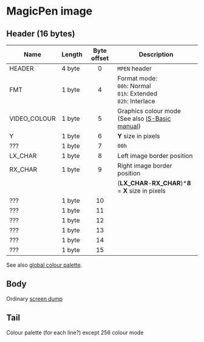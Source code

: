 # MagicPen image

## Header (16 bytes)

| Name         | Length | Byte offset | Description                                                                            |
| ------------ | ------ |:-----------:| -------------------------------------------------------------------------------------- |
| HEADER       | 4 byte |      0      | `MPEN` header                                                                          |
| FMT          | 1 byte |      4      | Format mode:</br>`00h`: Normal</br>`01h`: Extended</br>`02h`: Interlace                |
| VIDEO_COLOUR | 1 byte |      5      | Graphics colour mode (See also [IS-Basic manual](../../is-basic_man-en/man_vo-video-col.md )) |
| Y            | 1 byte |      6      | **Y** size in pixels                                                                   |
| ???          | 1 byte |      7      | `00h`                                                                                  |
| LX_CHAR      | 1 byte |      8      | Left image border position                                                             |
| RX_CHAR      | 1 byte |      9      | Right image border position                                                            |
|              |        |             | (**LX_CHAR**-**RX_CHAR**)\***8** = **X** size in pixels                                |
| ???         | 1 byte |     10      |                                                     |
| ???         | 1 byte |     11      |                                                     |
| ???         | 1 byte |     12      |                                                     |
| ???         | 1 byte |     13      |                                                     |
| ???         | 1 byte |     14      |                                                     |
| ???         | 1 byte |     15      |                                                     |

See also [global colour palette](http://ep.lgb.hu/colors.html).


## Body

Ordinary [screen dump](fmt_img-screen.md)

## Tail

Colour palette (for each line?) except 256 colour mode